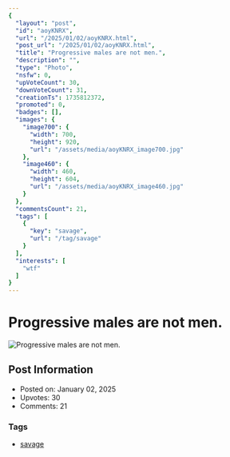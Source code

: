 ```yaml
---
{
  "layout": "post",
  "id": "aoyKNRX",
  "url": "/2025/01/02/aoyKNRX.html",
  "post_url": "/2025/01/02/aoyKNRX.html",
  "title": "Progressive males are not men.",
  "description": "",
  "type": "Photo",
  "nsfw": 0,
  "upVoteCount": 30,
  "downVoteCount": 31,
  "creationTs": 1735812372,
  "promoted": 0,
  "badges": [],
  "images": {
    "image700": {
      "width": 700,
      "height": 920,
      "url": "/assets/media/aoyKNRX_image700.jpg"
    },
    "image460": {
      "width": 460,
      "height": 604,
      "url": "/assets/media/aoyKNRX_image460.jpg"
    }
  },
  "commentsCount": 21,
  "tags": [
    {
      "key": "savage",
      "url": "/tag/savage"
    }
  ],
  "interests": [
    "wtf"
  ]
}
---
```


# Progressive males are not men.

![Progressive males are not men.](/assets/media/aoyKNRX_image700.jpg)

## Post Information

- Posted on: January 02, 2025
- Upvotes: 30
- Comments: 21

### Tags

- [savage](/tag/savage)
